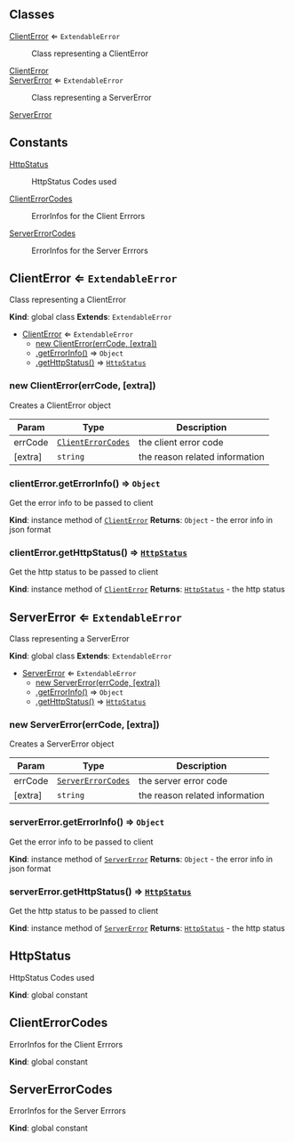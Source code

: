 ## Classes

<dl>
<dt><a href="#ClientError">ClientError</a> ⇐ <code>ExtendableError</code></dt>
<dd><p>Class representing a ClientError</p>
</dd>
<dt><a href="#ClientError">ClientError</a></dt>
<dd></dd>
<dt><a href="#ServerError">ServerError</a> ⇐ <code>ExtendableError</code></dt>
<dd><p>Class representing a ServerError</p>
</dd>
<dt><a href="#ServerError">ServerError</a></dt>
<dd></dd>
</dl>

## Constants

<dl>
<dt><a href="#HttpStatus">HttpStatus</a></dt>
<dd><p>HttpStatus Codes used</p>
</dd>
<dt><a href="#ClientErrorCodes">ClientErrorCodes</a></dt>
<dd><p>ErrorInfos for the Client Errrors</p>
</dd>
<dt><a href="#ServerErrorCodes">ServerErrorCodes</a></dt>
<dd><p>ErrorInfos for the Server Errrors</p>
</dd>
</dl>

<a name="ClientError"></a>

## ClientError ⇐ <code>ExtendableError</code>
Class representing a ClientError

**Kind**: global class
**Extends**: <code>ExtendableError</code>

* [ClientError](#ClientError) ⇐ <code>ExtendableError</code>
    * [new ClientError(errCode, [extra])](#new_ClientError_new)
    * [.getErrorInfo()](#ClientError+getErrorInfo) ⇒ <code>Object</code>
    * [.getHttpStatus()](#ClientError+getHttpStatus) ⇒ [<code>HttpStatus</code>](#HttpStatus)

<a name="new_ClientError_new"></a>

### new ClientError(errCode, [extra])
Creates a ClientError object


| Param | Type | Description |
| --- | --- | --- |
| errCode | [<code>ClientErrorCodes</code>](#ClientErrorCodes) | the client error code |
| [extra] | <code>string</code> | the reason related information |

<a name="ClientError+getErrorInfo"></a>

### clientError.getErrorInfo() ⇒ <code>Object</code>
Get the error info to be passed to client

**Kind**: instance method of [<code>ClientError</code>](#ClientError)
**Returns**: <code>Object</code> - the error info in json format
<a name="ClientError+getHttpStatus"></a>

### clientError.getHttpStatus() ⇒ [<code>HttpStatus</code>](#HttpStatus)
Get the http status to be passed to client

**Kind**: instance method of [<code>ClientError</code>](#ClientError)
**Returns**: [<code>HttpStatus</code>](#HttpStatus) - the http status
<a name="ClientError"></a>

## ServerError ⇐ <code>ExtendableError</code>
Class representing a ServerError

**Kind**: global class
**Extends**: <code>ExtendableError</code>

* [ServerError](#ServerError) ⇐ <code>ExtendableError</code>
    * [new ServerError(errCode, [extra])](#new_ServerError_new)
    * [.getErrorInfo()](#ServerError+getErrorInfo) ⇒ <code>Object</code>
    * [.getHttpStatus()](#ServerError+getHttpStatus) ⇒ [<code>HttpStatus</code>](#HttpStatus)

<a name="new_ServerError_new"></a>

### new ServerError(errCode, [extra])
Creates a ServerError object


| Param | Type | Description |
| --- | --- | --- |
| errCode | [<code>ServerErrorCodes</code>](#ServerErrorCodes) | the server error code |
| [extra] | <code>string</code> | the reason related information |

<a name="ServerError+getErrorInfo"></a>

### serverError.getErrorInfo() ⇒ <code>Object</code>
Get the error info to be passed to client

**Kind**: instance method of [<code>ServerError</code>](#ServerError)
**Returns**: <code>Object</code> - the error info in json format
<a name="ServerError+getHttpStatus"></a>

### serverError.getHttpStatus() ⇒ [<code>HttpStatus</code>](#HttpStatus)
Get the http status to be passed to client

**Kind**: instance method of [<code>ServerError</code>](#ServerError)
**Returns**: [<code>HttpStatus</code>](#HttpStatus) - the http status
<a name="ServerError"></a>

## HttpStatus
HttpStatus Codes used

**Kind**: global constant
<a name="ClientErrorCodes"></a>

## ClientErrorCodes
ErrorInfos for the Client Errrors

**Kind**: global constant
<a name="ServerErrorCodes"></a>

## ServerErrorCodes
ErrorInfos for the Server Errrors

**Kind**: global constant
